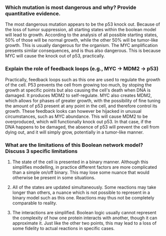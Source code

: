 ### Which mutation is most dangerous and why? Provide quantitative evidence.

The most dangerous mutation appears to be the p53 knock out. Because of the loss of tumor suppression, all starting states within the boolean model will lead to growth. According to the analysis of all possible starting states, 50% of those will be normal growth, while the other 50% will be tumor-like growth. This is usually dangerous for the organism. The MYC amplification presents similar consequences, and is thus also dangerous. This is because MYC will cause the knock out of p53, practically.

### Explain the role of feedback loops (e.g., MYC -> MDM2 -> p53)

Practically, feedback loops such as this one are used to regulate the growth of the cell. P53 prevents the cell from growing too much, by stoping the growth at specific points but also causing the cell's death when DNA is damaged. It produces MDM2 to self-regulate. MYC also creates MDM2, which allows for phases of greater growth, with the possibility of fine tuning the amount of p53 present at any point in the cell, and therefore control its growth. These feedback looks can however be hijacked in unusual circumstances, such as MYC abundance. This will cause MDM2 to be overproduced, which will functionally knock out p53. In that case, if the DNA happens to be damaged, the absence of p53 will prevent the cell from dying out, and it will simply grow, potentially in a tumor-like manner.

### What are the limitations of this Boolean network model? Discuss 3 specific limitations

1) The state of the cell is presented in a binary manner. Although this simplifies modelling, in practice different factors are more complicated than a simple on/off binary. This may lose some nuance that would otherwise be present in some situations.

2) All of the states are updated simultaneously. Some reactions may take longer than others, a nuance which is not possible to represent in a binary model such as this one. Reactions may thus not be completely comparable to reality.

3) The interactions are simplified. Boolean logic usually cannot represent the complexity of how one protein interacts with another, though it can approximate it. Just like the other two points, this may lead to a loss of some fidelity to actual reactions in specific cases.
